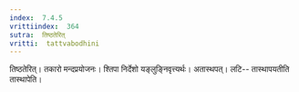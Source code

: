 ```yaml
---
index:  7.4.5
vrittiindex:  364
sutra:  तिष्ठतेरित्
vritti:  tattvabodhini 
---
```


तिष्ठतेरित्। तकारो मन्दप्रयोजनः। श्तिपा निर्देशो यङ्लुङ्निवृत्त्यर्थः। अतास्थपत्। लटि-- तास्थापयतीति तास्थापेति। 


